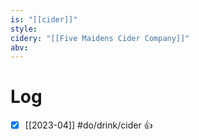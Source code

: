 ```yaml
---
is: "[[cider]]"
style: 
cidery: "[[Five Maidens Cider Company]]"
abv: 
---
```


# Log
- [x] [[2023-04]] #do/drink/cider 👍
